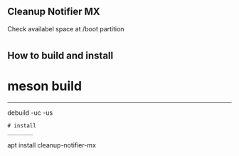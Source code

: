 ## Cleanup Notifier MX
Check availabel space at /boot partition
#
## How to build and install
# meson build
________
debuild -uc -us
```
# install
________
```
apt install cleanup-notifier-mx
```
